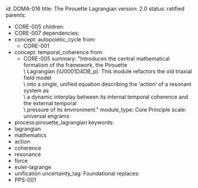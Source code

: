 id: DOMA-016
title: The Pirouette Lagrangian
version: 2.0
status: ratified
parents:
- CORE-005
children:
- CORE-007
dependencies:
- concept: autopoietic_cycle
  from:
  - CORE-001
- concept: temporal_coherence
  from:
  - CORE-005
summary: "Introduces the central mathematical formalism of the framework, the Pirouette\
  \ Lagrangian (\U0001D4DB_p). This module refactors the old triaxial field model\
  \ into a single, unified equation describing the 'action' of a resonant system as\
  \ a dynamic interplay between its internal temporal coherence and the external temporal\
  \ pressure of its environment."
module_type: Core Principle
scale: universal
engrams:
- process:pirouette_lagrangian
keywords:
- lagrangian
- mathematics
- action
- coherence
- resonance
- force
- euler-lagrange
- unification
uncertainty_tag: Foundational
replaces:
- PPS-001